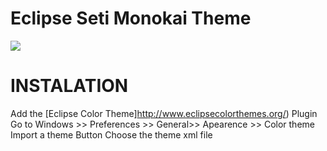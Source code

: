 # Eclipse Seti Monokai Theme

![](https://k62.kn3.net/0/6/8/2/2/0/4CA.png)


# INSTALATION

Add the [Eclipse Color Theme]http://www.eclipsecolorthemes.org/) Plugin 
Go to Windows >> Preferences >> General>> Apearence >> Color theme
Import a theme Button
Choose the theme xml file
